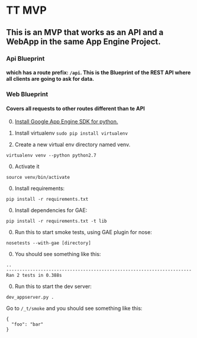 # TT MVP
## This is an MVP that works as an API and a WebApp in the same App Engine Project.

### Api Blueprint 
#### which has a route prefix: ```/api```. This is the Blueprint of the REST API where all clients are going to ask for data.  

### Web Blueprint
#### Covers all requests to other routes different than te API


0. [Install Google App Engine SDK for python.](https://cloud.google.com/appengine/downloads)

0. Install virtualenv
```sudo pip install virtualenv```

0. Create a new virtual env directory named venv.
```
virtualenv venv --python python2.7
```
0. Activate it
```
source venv/bin/activate
```
0. Install requirements:
```
pip install -r requirements.txt
```

0. Install dependencies for GAE:
```
pip install -r requirements.txt -t lib
```

0. Run this to start smoke tests, using GAE plugin for nose:
```
nosetests --with-gae [directory]
```

0. You should see something like this:
```
..
----------------------------------------------------------------------
Ran 2 tests in 0.388s
```

0. Run this to start the dev server:
```
dev_appserver.py .
```

Go to ```/_t/smoke``` and you should see something like this:
```
{
  "foo": "bar"
}
```



